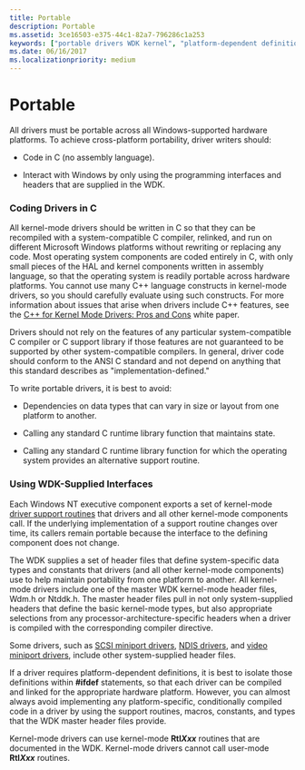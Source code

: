 ```yaml
---
title: Portable
description: Portable
ms.assetid: 3ce16503-e375-44c1-82a7-796286c1a253
keywords: ["portable drivers WDK kernel", "platform-dependent definitions WDK kernel"]
ms.date: 06/16/2017
ms.localizationpriority: medium
---
```


# Portable





All drivers must be portable across all Windows-supported hardware platforms. To achieve cross-platform portability, driver writers should:

-   Code in C (no assembly language).

-   Interact with Windows by only using the programming interfaces and headers that are supplied in the WDK.

### Coding Drivers in C

All kernel-mode drivers should be written in C so that they can be recompiled with a system-compatible C compiler, relinked, and run on different Microsoft Windows platforms without rewriting or replacing any code. Most operating system components are coded entirely in C, with only small pieces of the HAL and kernel components written in assembly language, so that the operating system is readily portable across hardware platforms. You cannot use many C++ language constructs in kernel-mode drivers, so you should carefully evaluate using such constructs. For more information about issues that arise when drivers include C++ features, see the [C++ for Kernel Mode Drivers: Pros and Cons](https://go.microsoft.com/fwlink/p/?linkid=56294) white paper.

Drivers should not rely on the features of any particular system-compatible C compiler or C support library if those features are not guaranteed to be supported by other system-compatible compilers. In general, driver code should conform to the ANSI C standard and not depend on anything that this standard describes as "implementation-defined."

To write portable drivers, it is best to avoid:

-   Dependencies on data types that can vary in size or layout from one platform to another.

-   Calling any standard C runtime library function that maintains state.

-   Calling any standard C runtime library function for which the operating system provides an alternative support routine.

### Using WDK-Supplied Interfaces

Each Windows NT executive component exports a set of kernel-mode [driver support routines](https://docs.microsoft.com/windows-hardware/drivers/ddi/index) that drivers and all other kernel-mode components call. If the underlying implementation of a support routine changes over time, its callers remain portable because the interface to the defining component does not change.

The WDK supplies a set of header files that define system-specific data types and constants that drivers (and all other kernel-mode components) use to help maintain portability from one platform to another. All kernel-mode drivers include one of the master WDK kernel-mode header files, Wdm.h or Ntddk.h. The master header files pull in not only system-supplied headers that define the basic kernel-mode types, but also appropriate selections from any processor-architecture-specific headers when a driver is compiled with the corresponding compiler directive.

Some drivers, such as [SCSI miniport drivers](https://docs.microsoft.com/windows-hardware/drivers/storage/scsi-miniport-drivers), [NDIS drivers](https://docs.microsoft.com/previous-versions/windows/hardware/network/ff556938(v=vs.85)), and [video miniport drivers](https://docs.microsoft.com/windows-hardware/drivers/display/video-miniport-drivers-in-the-windows-2000-display-driver-model), include other system-supplied header files.

If a driver requires platform-dependent definitions, it is best to isolate those definitions within **\#ifdef** statements, so that each driver can be compiled and linked for the appropriate hardware platform. However, you can almost always avoid implementing any platform-specific, conditionally compiled code in a driver by using the support routines, macros, constants, and types that the WDK master header files provide.

Kernel-mode drivers can use kernel-mode **Rtl*Xxx*** routines that are documented in the WDK. Kernel-mode drivers cannot call user-mode **Rtl*Xxx*** routines.

 

 




